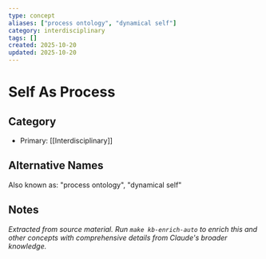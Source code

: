 ```yaml
---
type: concept
aliases: ["process ontology", "dynamical self"]
category: interdisciplinary
tags: []
created: 2025-10-20
updated: 2025-10-20
---
```


# Self As Process

## Category

- Primary: [[Interdisciplinary]]

## Alternative Names

Also known as: "process ontology", "dynamical self"

## Notes

*Extracted from source material. Run `make kb-enrich-auto` to enrich this and other concepts with comprehensive details from Claude's broader knowledge.*
